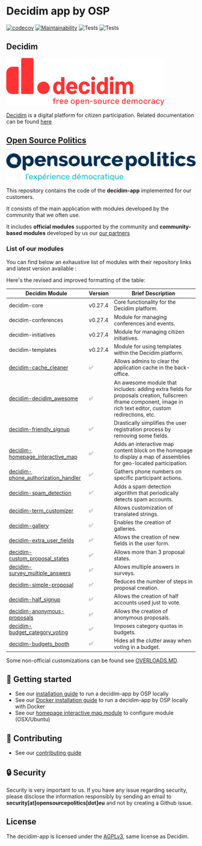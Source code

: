 # Decidim app by OSP
[![codecov](https://codecov.io/gh/OpenSourcePolitics/decidim-app/branch/master/graph/badge.svg?token=VDQ3ORQLN6)](https://codecov.io/gh/OpenSourcePolitics/decidim-app)
[![Maintainability](https://api.codeclimate.com/v1/badges/f5abcda931760d6ee65d/maintainability)](https://codeclimate.com/github/OpenSourcePolitics/decidim-app/maintainability)
![Tests](https://github.com/OpenSourcePolitics/decidim-app/actions/workflows/deploy_production.yml/badge.svg?branch=master)
![Tests](https://github.com/OpenSourcePolitics/decidim-app/actions/workflows/tests.yml/badge.svg?branch=master)

## Decidim
![](./docs/decidim-logo-claim.svg)

[Decidim](https://github.com/decidim/decidim) is a digital platform for citizen participation. Related documentation can be found [here](https://docs.decidim.org)

## [Open Source Politics](https://opensourcepolitics.eu/) 
![Open Source Politics](./docs/open-source-politics.svg)

This repository contains the code of the **decidim-app** implemented for our customers.

It consists of the main application with modules developed by the community that we often use.

It includes **official modules** supported by the community and **community-based modules** developed by us our [our partners](https://github.com/decidim-ice)

### List of our modules

You can find below an exhaustive list of modules with their repository links and latest version available :

Here's the revised and improved formatting of the table:

| Decidim Module                                                                                                          | Version | Brief Description                                                                                                                                                             |
|-------------------------------------------------------------------------------------------------------------------------|---------|------------------------------------------------------------------------------------------------------------------------------------------------------------------------------|
| decidim-core                                                                                                            | v0.27.4 | Core functionality for the Decidim platform.                                                                                                                                  |
| decidim-conferences                                                                                                     | v0.27.4 | Module for managing conferences and events.                                                                                                                                   |
| decidim-initiatives                                                                                                     | v0.27.4 | Module for managing citizen initiatives.                                                                                                                                      |
| decidim-templates                                                                                                       | v0.27.4 | Module for using templates within the Decidim platform.                                                                                                                       |
| [decidim-cache_cleaner](https://github.com/OpenSourcePolitics/decidim-module-cache_cleaner)                             | ✅       | Allows admins to clear the application cache in the back-office.                                                                                                              |
| [decidim-decidim_awesome](https://github.com/decidim-ice/decidim-module-decidim_awesome)                                | ✅       | An awesome module that includes: adding extra fields for proposals creation, fullscreen iframe component, image in rich text editor, custom redirections, etc.               |
| [decidim-friendly_signup](https://github.com/OpenSourcePolitics/decidim-module-friendly_signup)                         | ✅       | Drastically simplifies the user registration process by removing some fields.                                                                                                 |
| [decidim-homepage_interactive_map](https://github.com/OpenSourcePolitics/decidim-module-homepage_interactive_map)       | ✅       | Adds an interactive map content block on the homepage to display a map of assemblies for geo-located participation.                                                          |
| [decidim-phone_authorization_handler](https://github.com/OpenSourcePolitics/decidim-module-phone_authorization_handler) | ✅       | Gathers phone numbers on specific participant actions.                                                                                                                        |
| [decidim-spam_detection](https://github.com/OpenSourcePolitics/decidim-spam_detection)                                  | ✅       | Adds a spam detection algorithm that periodically detects spam accounts.                                                                                                      |
| [decidim-term_customizer](https://github.com/mainio/decidim-module-term_customizer)                                     | ✅       | Allows customization of translated strings.                                                                                                                                   |
| [decidim-gallery](https://github.com/alecslupu-pfa/decidim-module-gallery)                                              | ✅       | Enables the creation of galleries.                                                                                                                                            |
| [decidim-extra_user_fields](https://github.com/PopulateTools/decidim-module-extra_user_fields)                          | ✅       | Allows the creation of new fields in the user form.                                                                                                                           |
| [decidim-custom_proposal_states](https://github.com/alecslupu-pfa/decidim-module-custom_proposal_states)                | ✅       | Allows more than 3 proposal states.                                                                                                                                           |
| [decidim-survey_multiple_answers](https://github.com/OpenSourcePolitics/decidim-module-survey_multiple_answers)         | ✅       | Allows multiple answers in surveys.                                                                                                                                           |
| [decidim-simple-proposal](https://github.com/OpenSourcePolitics/decidim-module-simple_proposal)                         | ✅       | Reduces the number of steps in proposal creation.                                                                                                                             |
| [decidim-half_signup](https://github.com/OpenSourcePolitics/decidim-module-half_sign_up.git)                            | ✅       | Allows the creation of half accounts used just to vote.                                                                                                                       |
| [decidim-anonymous-proposals](https://github.com/PopulateTools/decidim-module-anonymous_proposals)                      | ✅       | Allows the creation of anonymous proposals.                                                                                                                                   |
| [decidim-budget_category_voting](https://github.com/alecslupu-pfa/decidim-budget_category_voting.git)                   | ✅       | Imposes category quotas in budgets.                                                                                                                                           |
| [decidim-budgets_booth](https://github.com/OpenSourcePolitics/decidim-module-ptp)                   | ✅       | Hides all the clutter away when voting in a budget.                                                                                                                                           |



Some non-official customizations can be found see [OVERLOADS.MD](./OVERLOADS.md).

## 🚀 Getting started
- See our [installation guide](./docs/GETTING_STARTED.md) to run a decidim-app by OSP locally
- See our [Docker installation guide](./docs/GETTING_STARTED_DOCKER.md) to run a decidim-app by OSP locally with Docker
- See our [homepage interactive map module](./docs/HOMEPAGE_INTERACTIVE_MAP.md) to configure module (OSX/Ubuntu)

## 👋 Contributing
- See our [contributing guide](./docs/CONTRIBUTING.md)

## 🔒 Security
Security is very important to us. If you have any issue regarding security, please disclose the information responsibly by sending an email to **security[at]opensourcepolitics[dot]eu** and not by creating a Github issue. 

## License
The decidim-app is licensed under the [AGPLv3](./LICENSE-AGPLV3.txt), same license as Decidim.
